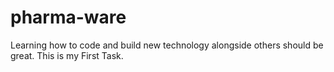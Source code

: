 # pharma-ware
Learning how to code and build new technology alongside others should be great. This is my First Task.
